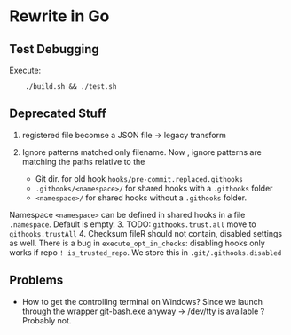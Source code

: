# Rewrite in Go

## Test Debugging

Execute:

```shell
    ./build.sh && ./test.sh
```

## Deprecated Stuff

1. registered file becomse a JSON file -> legacy transform
2. Ignore patterns matched only filename. Now , ignore patterns are matching the paths relative to the

    - Git dir. for old hook `hooks/pre-commit.replaced.githooks`
    - `.githooks/<namespace>/` for shared hooks with a `.githooks` folder
    - `<namespace>/` for shared hooks without a `.githooks` folder.

Namespace `<namespace>` can be defined in shared hooks in a file `.namespace`. Default is empty.
3. TODO: `githooks.trust.all` move to `githooks.trustAll`
4. Checksum fileR should not contain, disabled settings as well. There is a bug in `execute_opt_in_checks`: disabling hooks only works if repo `! is_trusted_repo`.
We store this in `.git/.githooks.disabled`

## Problems

- How to get the controlling terminal on Windows? Since we launch through the wrapper git-bash.exe anyway -> /dev/tty is available ? Probably not.